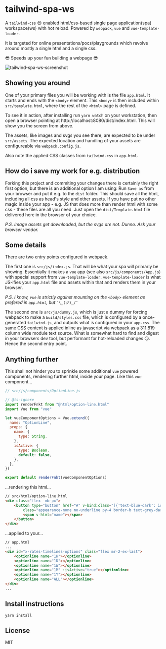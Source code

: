 # tailwind-spa-ws

A `tailwind-css` :heart_eyes: enabled html/css-based single page application(spa) workspace(ws) with hot reload. Powered by `webpack`, `vue` and `vue-template-loader`.

It is targeted for online presentations/pocs/playgrounds which revolve around mostly a single html and a single css.

:sunglasses: Speeds up your fun building a webpage :sunglasses:

![tailwind-spa-ws-screenshot](https://user-images.githubusercontent.com/5314859/44167895-b62ee080-a0cf-11e8-97b0-3daba6722555.png)

## Showing you around

One of your primary files you will be working with is the file `app.html`. It starts and ends with the `<body>` element. This `<body>` is then included within `src/template.html`, where the rest of the `<html>` page is defined.

To see it in action, after installing run `yarn watch` on your workstation, then open a browser pointing at <link>http://localhost:8080/dist/index.html</link>. This will show you the screen from above.

The assets, like images and svgs you see there, are expected to be under `src/assets`. The expected location and handling of your assets are configureable via `webpack.config.js`.

Also note the applied CSS classes from `tailwind-css` in `app.html`.

## How do i save my work for e.g. distribution

Forking this project and commiting your changes there is certainly the right first option, but there is an additional option I am using: Run `Save as` from your browser and put it e.g. to the `dist` folder. This should save all the html, including all css as head's style and other assets. If you have put no other magic inside your app - e.g. JS that does more than render html with some css - these files are all you need. Just open the `dist/Template.html` file delivered here in the browser of your choice.

_P.S. Image assets get downloaded, but the svgs are not. Dunno. Ask your browser vendor._

## Some details

There are two entry points configured in webpack.

The first one is `src/js/index.js`. That will be what your spa will primarly be showing. Essentially it makes a `vue` app (see also `src/js/components/App.js`) with special support from `vue-template-loader`. `vue-template-loader` is what JS-ifies your `app.html` file and assets within that and renders them in your browser.

_P.S. I know, `vue` is strictly against mounting on the `<body>` element as prefered in `app.html`, but_ `¯\_(ツ)_/¯`

The second one is `src/js/dummy.js`, which is just a dummy for forcing webpack to make a `build/styles.css` file, which is configured by a once-generated `tailwind.js`, and outputs what is configured in your `app.css`. The same CSS content is applied inline as javascript via webpack as a 311.819 column wide module text source. What is somewhat hard to find and digest in your browsers dev tool, but performant for hot-reloaded changes :smirk:. Hence the second entry point.

## Anything further

This shall not hinder you to sprinkle some additional `vue` powered components, rendering further html, inside your page.
Like this `vue` component...

```js
// src/js/components/OptionLine.js

// @ts-ignore
import renderFnkt from "@html/option-line.html"
import Vue from "vue"

let vueComponentOptions = Vue.extend({
  name: "OptionLine",
  props: {
    name: {
      type: String,
    },
    isActive: {
      type: Boolean,
      default: false,
    },
  },
})

export default renderFnkt(vueComponentOptions)
```

...rendering this html...

```html
// src/html/option-line.html
<div class="flex -mb-px">
    <button type="button" href="#" v-bind:class="[{'text-blue-dark': isActive, 'border-blue-dark': isActive, 'hover:border-grey-dark': !isActive}]"
        class="appearance-none no-underline py-4 border-b text-grey-dark border-transparent">
        <span v-html="name"></span>
    </button>
</div>
```

...applied to your...

```html
// app.html
...
<div id="x-rates-timelines-options" class="flex mr-2-ex-last">
    <optionline name="1H"></optionline>
    <optionline name="1D"></optionline>
    <optionline name="1W"></optionline>
    <optionline name="1M" :isActive="true"></optionline>
    <optionline name="1Y"></optionline>
    <optionline name="ALL"></optionline>
</div>
...
```

## Install instructions

```
yarn install
```

## License

MIT

